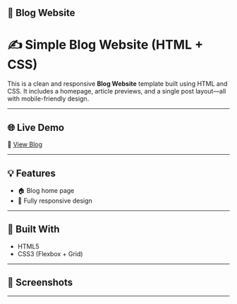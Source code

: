 ## 📝  Blog Website

# ✍️ Simple Blog Website (HTML + CSS)

This is a clean and responsive **Blog Website** template built using HTML and CSS. It includes a homepage, article previews, and a single post layout—all with mobile-friendly design.

---

## 🌐 Live Demo

🔗 [View Blog](https://sp4912.github.io/blogwebsite/)

---

## 💡 Features

- 🏠 Blog home page
- 📱 Fully responsive design

---

## 🧰 Built With

- HTML5
- CSS3 (Flexbox + Grid)

---

## 📸 Screenshots


---
